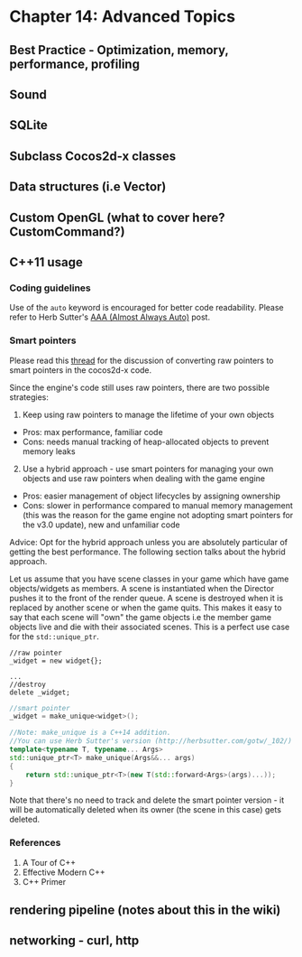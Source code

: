 # Chapter  14: Advanced Topics

## Best Practice - Optimization, memory, performance, profiling
    
## Sound
    
## SQLite
    
## Subclass Cocos2d-x classes
    
## Data structures (i.e Vector)
    
## Custom OpenGL (what to cover here? CustomCommand?)
    
## C++11 usage
### Coding guidelines
Use of the ``auto`` keyword is encouraged for better code readability. Please refer to Herb Sutter's [AAA (Almost Always Auto)](http://herbsutter.com/2013/08/12/gotw-94-solution-aaa-style-almost-always-auto/) post.

### Smart pointers
Please read this [thread](http://discuss.cocos2d-x.org/t/proposal-for-v3-0-shared-ptr-vs-manual-retain-release) for the discussion of converting raw pointers to smart pointers in the cocos2d-x code. 

Since the engine's code still uses raw pointers, there are two possible strategies:

1. Keep using raw pointers to manage the lifetime of your own objects
  * Pros: max performance, familiar code
  * Cons: needs manual tracking of heap-allocated objects to prevent memory leaks
2. Use a hybrid approach - use smart pointers for managing your own objects and use raw pointers when dealing with the game engine
  * Pros: easier management of object lifecycles by assigning ownership
  * Cons: slower in performance compared to manual memory management (this was the reason for the game engine not adopting smart pointers for the v3.0 update), new and unfamiliar code 
  
Advice: Opt for the hybrid approach unless you are absolutely particular of getting the best performance. The following section talks about the hybrid approach.

Let us assume that you have scene classes in your game which have game objects/widgets as members. A scene is instantiated when the Director pushes it to the front of the render queue. A scene is destroyed when it is replaced by another scene or when the game quits. This makes it easy to say that each scene will "own" the game objects i.e the member game objects live and die with their associated scenes. This is a perfect use case for the ``std::unique_ptr``.
```
//raw pointer
_widget = new widget{}; 

...
//destroy
delete _widget;
```
```c++
//smart pointer
_widget = make_unique<widget>();

//Note: make_unique is a C++14 addition. 
//You can use Herb Sutter's version (http://herbsutter.com/gotw/_102/) for C++11:
template<typename T, typename... Args>
std::unique_ptr<T> make_unique(Args&&... args)
{
    return std::unique_ptr<T>(new T(std::forward<Args>(args)...));
}
```
Note that there's no need to track and delete the smart pointer version - it will be automatically deleted when its owner (the scene in this case) gets deleted.


### References
1. A Tour of C++
2. Effective Modern C++
3. C++ Primer
    
## rendering pipeline (notes about this in the wiki)
    
## networking - curl, http
